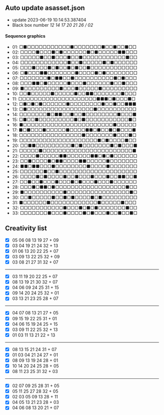 ## Auto update asasset.json

* update 2023-06-19 10:14:53.387404
* Black box number _12 14 17 20 21 26 / 02_
#### Sequence graphics

* 01: □■□□□□□□□□□□□■□□□□□□□■□□■□□■□□
* 02: □□□□■□□□■□■□□□□□□■□■□□□□□■■□□□
* 03: □□□□□■□□■□□□■□□■□□□□□□□□□□□■□□
* 04: □□□□□□□□□□□□■□□■□□□□□■□■□□□□□□
* 05: □□□■□□□■□■□□■□■□□■□□□□□□□□□□□□
* 06: □■□□□■■□□□□□□□■□□□□■□■□□□□□□□□
* 07: □□□□□□□■□■■□□■□□□□□□□□□□■□■□□□
* 08: □□□■■□■□□□□□■□□□■□□□□□□■□□■□□□
* 09: ■□□□□□□□□□■□□□■□□□□□■□□□□□□□□□
* 10: □□■□□□□□■□□□□□■□□■■□□□□□□□■□□□
* 11: □□□□□□□□□□□□□□□□□□□□■■■□■□□□■□
* 12: □■□■□■□□□□□□■□□□□□□□□■□□■□□■■■
* 13: □■□□□□□□□□□□□□□□□□□■□□□□□□□□□□
* 14: □□□□□□□■□■■□□■□□■□□□□□□□□■□□□■
* 15: □■□□■□□□□□□□□□■□■□□□□□□□□□□□■□
* 16: ■□□□□□□□□□□□□□□□□□□□□□□□■□□□□□
* 17: ■□■□□□■□□□□□■□□□□■■□■□□■□■□□□■
* 18: □□□□□□□□□□□□□□□□■□□□□□□□■□□□■□
* 19: □□□□□□□□□□□□□□□□□□□□■□■□□□□■□□
* 20: □□■■□□□□□□□□□■□■□□□□□□□■□■□□□■
* 21: □□□□□■□□□□□□□□□□□□□□□□□□□□□□□■
* 22: □□□□■□□□□□■■□□□□□□■■□■□■□□□□□□
* 23: □□■□□□□■□■■□□□□■■□□□□□■□□□□□□□
* 24: ■■□■■□□□■□□□□□□□□■□□□□■□□□□□□□
* 25: □□□□□□■□□■□□□□□□□□□□□□□□□□□□□□
* 26: □□□□■□■□□□□■□□■□□□■□□□■□□■■□□■
* 27: □□■□□■□□□■□□□■□■□□□■□□□■□□□□□□
* 28: □□□■□■■□■□□□□□□□□□□□□□□□□□□■□□
* 29: ■□□□□□□□□□□■□□□□□□□□□□□□□□□□■□
* 30: □□■□□□□□■□□■□■□□□□■□■□□□□□□□□□
* 31: ■□□□□□□■□□□□□□□□□□□□■□□□□□■□□□
* 32: □□□□□□□□□□□■□□□■□■□■□□□□□□□■□□
* 33: □□□□□□□■□□□■□□□□■□■□□□■□□■□□■□
## Creativity list

- [x] 05 06 08 13 19 27 + 09
- [x] 03 04 19 21 24 32 + 13
- [x] 01 06 13 20 22 25 + 07
- [x] 03 09 13 22 25 32 + 09
- [x] 03 08 21 27 31 32 + 07
***
- [x] 03 11 19 20 22 25 + 07
- [x] 08 13 19 21 30 32 + 07
- [x] 04 06 09 24 25 31 + 15
- [x] 09 14 20 24 25 32 + 01
- [x] 03 13 21 23 25 28 + 07
***
- [x] 04 07 08 13 21 27 + 05
- [x] 09 15 19 22 25 31 + 01
- [x] 04 06 15 19 24 25 + 15
- [x] 03 09 11 22 25 32 + 13
- [x] 01 03 11 13 21 22 + 13
***
- [x] 08 13 15 21 24 31 + 07
- [x] 01 03 04 21 24 27 + 01
- [x] 08 09 13 19 24 28 + 01
- [x] 10 14 20 24 25 28 + 05
- [x] 08 11 23 25 31 32 + 03
***
- [x] 02 07 09 25 28 31 + 05
- [x] 05 11 25 27 28 32 + 05
- [x] 02 03 05 09 13 28 + 11
- [x] 04 05 13 21 23 28 + 03
- [x] 04 06 08 13 20 21 + 07
